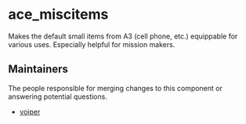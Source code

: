 ace_miscitems
=======

Makes the default small items from A3 (cell phone, etc.) equippable for various uses. Especially helpful for mission makers.


## Maintainers

The people responsible for merging changes to this component or answering potential questions.

- [voiper](https://github.com/voiperr)
